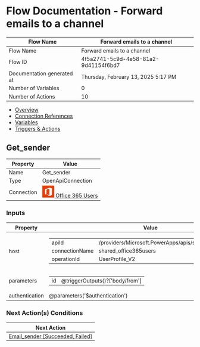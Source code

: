 ﻿# Flow Documentation \- Forward emails to a channel

| Flow Name                  | Forward emails to a channel              |
| -------------------------- | ---------------------------------------- |
| Flow Name                  | Forward emails to a channel              |
| Flow ID                    | 4f5a2741\-5c9d\-4e58\-81a2\-9d41154f6bd7 |
| Documentation generated at | Thursday, February 13, 2025 5:17 PM      |
| Number of Variables        | 0                                        |
| Number of Actions          | 10                                       |

- [Overview](../index-Forward-emails-to-a-channel(4f5a2741-5c9d-4e58-81a2-9d41154f6bd7).md)
- [Connection References](../connections-Forward-emails-to-a-channel(4f5a2741-5c9d-4e58-81a2-9d41154f6bd7).md)
- [Variables](../variables-Forward-emails-to-a-channel(4f5a2741-5c9d-4e58-81a2-9d41154f6bd7).md)
- [Triggers & Actions](../triggersactions-Forward-emails-to-a-channel(4f5a2741-5c9d-4e58-81a2-9d41154f6bd7).md)

## Get\_sender

| Property   | Value                                                                                                               |
| ---------- | ------------------------------------------------------------------------------------------------------------------- |
| Name       | Get\_sender                                                                                                         |
| Type       | OpenApiConnection                                                                                                   |
| Connection | [![office365users](../office365users32.png) Office 365 Users](https://docs.microsoft.com/connectors/office365users) |

### Inputs

| Property       | Value                                                                                                                                                                                                                      |
| -------------- | -------------------------------------------------------------------------------------------------------------------------------------------------------------------------------------------------------------------------- |
| host           | <table><tr><td>apiId</td><td>/providers/Microsoft.PowerApps/apis/shared_office365users</td></tr><tr><td>connectionName</td><td>shared_office365users</td></tr><tr><td>operationId</td><td>UserProfile_V2</td></tr></table> |
| parameters     | <table><tr><td>id</td><td>@triggerOutputs()?['body/from']</td></tr></table>                                                                                                                                                |
| authentication | @parameters('$authentication')                                                                                                                                                                                             |

### Next Action(s) Conditions

| Next Action                                                                                                              |
| ------------------------------------------------------------------------------------------------------------------------ |
| [Email\_sender \[Succeeded, Failed\]](Email_sender-Forward-emails-to-a-channel(4f5a2741-5c9d-4e58-81a2-9d41154f6bd7).md) |
